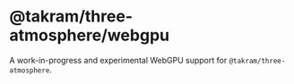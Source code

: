 # @takram/three-atmosphere/webgpu

A work-in-progress and experimental WebGPU support for `@takram/three-atmosphere`.
